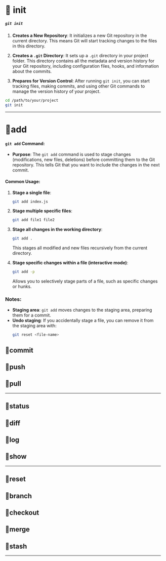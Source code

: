 # 🔸 init
##### `git init` 
1. **Creates a New Repository**: It initializes a new Git repository in the current directory. This means Git will start tracking changes to the files in this directory.

2. **Creates a `.git` Directory**: It sets up a `.git` directory in your project folder. This directory contains all the metadata and version history for your Git repository, including configuration files, hooks, and information about the commits.

3. **Prepares for Version Control**: After running `git init`, you can start tracking files, making commits, and using other Git commands to manage the version history of your project.

```bash
cd /path/to/your/project
git init
```

---

# 🔸add
#### `git add` Command:
- **Purpose**: The `git add` command is used to stage changes (modifications, new files, deletions) before committing them to the Git repository. This tells Git that you want to include the changes in the next commit.
  
#### Common Usage:
1. **Stage a single file**:
   ```bash
   git add index.js
   ```

2. **Stage multiple specific files**:
   ```bash
   git add file1 file2
   ```

3. **Stage all changes in the working directory**:
   ```bash
   git add .
   ```
   This stages all modified and new files recursively from the current directory.

4. **Stage specific changes within a file (interactive mode)**:
   ```bash
   git add -p
   ```
   Allows you to selectively stage parts of a file, such as specific changes or hunks.

### Notes:
- **Staging area**: `git add` moves changes to the staging area, preparing them for a commit.
- **Undo staging**: If you accidentally stage a file, you can remove it from the staging area with:
   ```bash
   git reset <file-name>
   ```

## 🔸commit
## 🔸push
## 🔸pull
---
## 🔸status
## 🔸diff
## 🔸log

## 🔸show
---
## 🔸reset
## 🔸branch
## 🔸checkout
## 🔸merge
## 🔸stash
---

